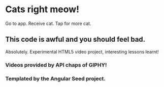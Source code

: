 # Cats right meow!

Go to app. Receive cat. Tap for more cat.

## This code is awful and you should feel bad.

Absolutely. Experimental HTML5 video project, interesting lessons learnt!

### Videos provided by API chaps of GIPHY!
### Templated by the Angular Seed project.

